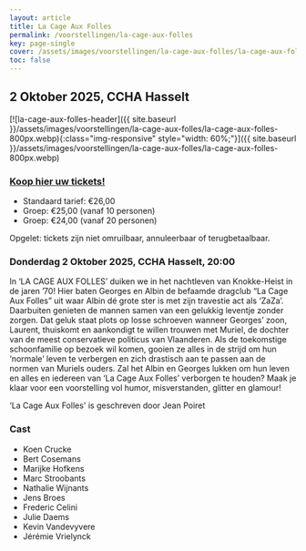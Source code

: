 ```yaml
---
layout: article
title: La Cage Aux Folles
permalink: /voorstellingen/la-cage-aux-folles
key: page-single
cover: /assets/images/voorstellingen/la-cage-aux-folles/la-cage-aux-folles-800px.webp
toc: false
---
```


## 2 Oktober 2025, CCHA Hasselt

<!--more-->

[![la-cage-aux-folles-header]({{ site.baseurl }}/assets/images/voorstellingen/la-cage-aux-folles/la-cage-aux-folles-800px.webp){:class="img-responsive" style="width: 60%;"}]({{ site.baseurl }}/assets/images/voorstellingen/la-cage-aux-folles/la-cage-aux-folles-800px.webp)

### [Koop hier uw tickets!](https://tickets.roodfluweel.be/nl/reprise/Show/SeatSelection/5d49dc24-00cb-4cad-b8e4-06aa44689d93)

- Standaard tarief: €26,00
- Groep: €25,00 (vanaf 10 personen)
- Groep: €24,00 (vanaf 20 personen)

Opgelet: tickets zijn niet omruilbaar, annuleerbaar of terugbetaalbaar.

### Donderdag 2 Oktober 2025, CCHA Hasselt, 20:00

In ‘LA CAGE AUX FOLLES’ duiken we in het nachtleven van Knokke-Heist in de jaren ’70!
Hier baten Georges en Albin de befaamde dragclub “La Cage Aux Folles” uit waar Albin dé grote ster is met zijn travestie act als ‘ZaZa’. Daarbuiten genieten de mannen samen van een gelukkig leventje zonder zorgen. Dat geluk staat plots op losse schroeven wanneer Georges’ zoon, Laurent, thuiskomt en aankondigt te willen trouwen met Muriel, de dochter van de meest conservatieve politicus van Vlaanderen. Als de toekomstige schoonfamilie op bezoek wil komen, gooien ze alles in de strijd om hun ‘normale’ leven te verbergen en zich drastisch aan te passen aan de normen van Muriels ouders. Zal het Albin en Georges lukken om hun leven en alles en iedereen van ‘La Cage Aux Folles’ verborgen te houden?
Maak je klaar voor een voorstelling vol humor, misverstanden, glitter en glamour!

‘La Cage Aux Folles' is geschreven door Jean Poiret

### Cast
* Koen Crucke
* Bert Cosemans
* Marijke Hofkens
* Marc Stroobants
* Nathalie Wijnants
* Jens Broes
* Frederic Celini
* Julie Daems
* Kevin Vandevyvere
* Jérémie Vrielynck
